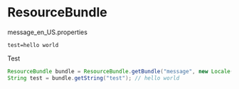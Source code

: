 # ResourceBundle

message_en_US.properties

```properties
test=hello world
```

Test

```java
ResourceBundle bundle = ResourceBundle.getBundle("message", new Locale("en", "US"));
String test = bundle.getString("test"); // hello world
```

